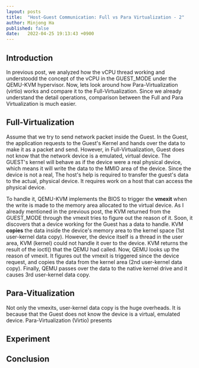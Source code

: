 ```yaml
---
layout: posts
title:  "Host-Guest Communication: Full vs Para Virtualization - 2"
author: Minjong Ha
published: false
date:   2022-04-25 19:13:43 +0900
---
```


## Introduction
In previous post, we analyzed how the vCPU thread working and understoodd the concept of the vCPU in the GUEST_MODE under the QEMU-KVM hypervisor.
Now, lets look around how Para-Virtualization (virtio) works and compare it to the Full-Virtualization.
Since we already understand the detail operations, comparison between the Full and Para Virtualization is much easier.

## Full-Virtualization
Assume that we try to send network packet inside the Guest.
In the Guest, the application requests to the Guest's Kernel and hands over the data to make it as a packet and send.
However, in Full-Virtualization, Guest does not know that the network device is a emulated, virtual device.
The GUEST's kernel will behave as if the device were a real physical device, which means it will write the data to the MMIO area of the device.
Since the device is not a real, The host's help is required to transfer the guest's data to the actual, physical device.
It requires work on a host that can access the physical device.

<!-- It is not sure-->
To handle it, QEMU-KVM implements the BIOS to trigger the __vmexit__ when the write is made to the memory area allocated to the virtual device.
As I already mentioned in the previous post, the KVM returned from the GUEST_MODE through the vmexit tries to figure out the reason of it.
Soon, it discovers that a device working for the Guest has a data to handle.
KVM __copies__ the data inside the device's memory area to the kernel space (1st user-kernel data copy).
However, the device itself is a thread in the user area, KVM (kernel) could not handle it over to the device.
KVM returns the result of the ioctl() that the QEMU had called.
Now, QEMU looks up the reason of vmexit.
It figures out the vmexit is triggered since the device request, and copies the data from the kernel area (2nd user-kernel data copy).
Finally, QEMU passes over the data to the native kernel drive and it causes 3rd user-kernel data copy.


## Para-Vitualization
Not only the vmexits, user-kernel data copy is the huge overheads.
It is because that the Guest does not know the device is a virtual, emulated device.
Para-Virtualization (Virtio) presents


## Experiment

## Conclusion


